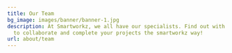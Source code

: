 ```yaml
---
title: Our Team
bg_image: images/banner/banner-1.jpg
description: At Smartworkz, we all have our specialists. Find out with whom you want
  to collaborate and complete your projects the smartworkz way!
url: about/team
---
```

